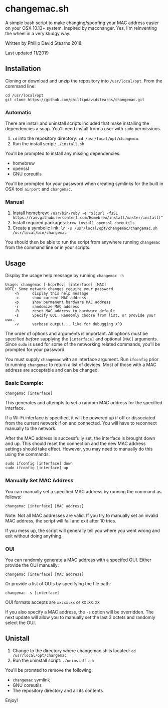 # changemac.sh

A simple bash script to make changing/spoofing your MAC address easier on your OSX 10.13+ system. Inspired by macchanger. Yes, I'm reinventing the wheel in a very kludgy way.

Written by Phillip David Stearns 2018.

Last updated 11/2019

## Installation

Cloning or download and unzip the repository into `/usr/local/opt`. From the command line:

```
cd /usr/local/opt
git clone https://github.com/phillipdavidstearns/changemac.git
```

### Automatic

There are install and uninstall scripts included that make installing the dependencies a snap. You'll need install from a user with `sudo` permissions.

1. `cd` into the repository directory: `cd /usr/local/opt/changemac`
2. Run the install script: `./install.sh`

You'll be prompted to install any missing dependencies:

* homebrew
* openssl
* GNU coreutils

You'll be prompted for your password when creating symlinks for the built in OSX tool `airport` and `changemac`.

### Manual

1. Install homebrew: `/usr/bin/ruby -e "$(curl -fsSL https://raw.githubusercontent.com/Homebrew/install/master/install)"`
2. Install required packages: `brew install openssl coreutils`
3. Create a symbolic link: `ln -s /usr/local/opt/changemac/changemac.sh /usr/local/bin/changemac`

You should then be able to run the script from anywhere running `changemac` from the command line or in your scripts.

## Usage

Display the usage help message by running `changemac -h`

```
Usage: changemac [-hcprRsv] [interface] [MAC]
NOTE: Some network changes require your password
	-h		display this help message
	-c		show current MAC address
	-p		show permanent hardware MAC address
	-r		randomize MAC address
	-R		reset MAC address to hardware default
	-s		Specify OUI. Randomly choose from list, or provide your own.
	-v		verbose output... like for dubugging X^D
```


The order of options and arguments is important. All options must be specified *before* supplying the `[interface]` and optional `[MAC]` arguments. Since `sudo` is used for some of the networking related commands, you'll be prompted for your password.


You must supply `changemac` with an interface argument. Run `ifconfig` prior to running `changemac` to return a list of devices. Most of those with a MAC address are acceptable and can be changed.

### Basic Example:

```
changemac [interface]
```

This generates and attempts to set a random MAC address for the specified interface.

If a Wi-Fi interface is specified, it will be powered up if off or dissociated from the current network if on and connected. You will have to reconnect manually to the network.

After the MAC address is successfully set, the interface is brought down and up. This should reset the connection and the new MAC address settings should take effect. However, you may need to manually do this using the commands:

```
sudo ifconfig [interface] down
sudo ifconfig [interface] up
``` 

### Manually Set MAC Address

You can manually set a specified MAC address by running the command as follows:

```
changemac [interface] [MAC address]
```

Note: Not all MAC addresses are valid. If you try to manually set an invalid MAC address, the script will fail and exit after 10 tries.

If you mess up, the script will generally tell you where you went wrong and exit without doing anything.

### OUI

You can randomly generate a MAC address with a specifed OUI. Either provide the OUI manually:

```
changemac [interface] [MAC address]
```

Or provide a list of OUIs by specifying the file path:

```
changemac -s [interface]
```

OUI formats accepts are `xx:xx:xx` or `XX:XX:XX`

If you also specify a MAC address, the `-s` option will be overridden. The next update will allow you to manually set the last 3 octets and randomly select the OUI.

## Unistall

1. Change to the directory where changemac.sh is located: `cd /usr/local/opt/changemac`
2. Run the uninstall script: `./uninstall.sh`

You'll be promted to remove the following:

* `changemac` symlink
* GNU coreutils
* The repository directory and all its contents

Enjoy!
